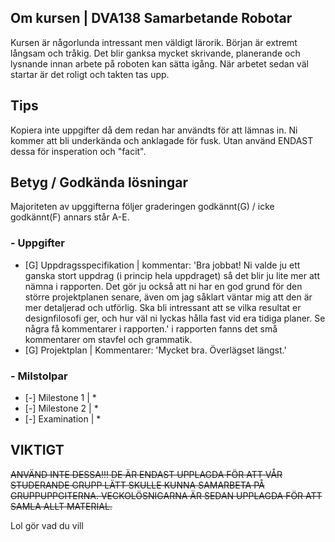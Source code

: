 ## Om kursen | DVA138 Samarbetande Robotar

Kursen är någorlunda intressant men väldigt lärorik. Början är extremt långsam och tråkig. Det blir ganksa mycket skrivande, planerande och lysnande innan arbete på roboten kan sätta igång. När arbetet sedan väl startar är det roligt och takten tas upp.

## Tips

Kopiera inte uppgifter då dem redan har användts för att lämnas in. Ni kommer att bli underkända och anklagade för fusk. Utan använd ENDAST dessa för insperation och "facit".

## Betyg / Godkända lösningar

Majoriteten av upggifterna följer graderingen godkännt(G) / icke godkännt(F) annars står A-E.

### - Uppgifter

- [G] Uppdragsspecifikation | kommentar: 'Bra jobbat! Ni valde ju ett ganska stort uppdrag (i princip hela uppdraget) så det blir ju lite mer att nämna i rapporten. Det gör ju också att ni har en god grund för den större projektplanen senare, även om jag såklart väntar mig att den är mer detaljerad och utförlig. Ska bli intressant att se vilka resultat er designfilosofi ger, och hur väl ni lyckas hålla fast vid era tidiga planer. Se några få kommentarer i rapporten.' i rapporten fanns det små kommentarer om stavfel och grammatik.
- [G] Projektplan | Kommentarer: 'Mycket bra. Överlägset längst.'

### - Milstolpar

- [-] Milestone 1 | *
- [-] Milestone 2 | *
- [-] Examination | *

## VIKTIGT

~~ANVÄND INTE DESSA!!! DE ÄR ENDAST UPPLAGDA FÖR ATT VÅR STUDERANDE GRUPP LÄTT SKULLE KUNNA SAMARBETA PÅ GRUPPUPPGITERNA. VECKOLÖSNIGARNA ÄR SEDAN UPPLAGDA FÖR ATT SAMLA ALLT MATERIAL.~~

Lol gör vad du vill